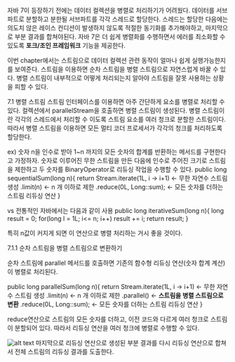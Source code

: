 
 자바 7이 등장하기 전에는 데이터 컬렉션을 병렬로 처리하기가 어려웠다.
 데이터를 서브파트로 분할하고 분한될 서브파트를 각각 스레드로 할당한다.
 스레드는 할당한 다음에는 의도치 않은 레이스 컨디션이 발생하지 않도록 적절한 동기화를 추가해야하고, 마지막으로 부분 결과를 합쳐야된다.
 자바 7은 더 쉽게 병렬화를 수행하면서 에러를 최소화할 수 있도록 <b>포크/조인 프레임워크</b> 기능을 제공한다.
 
 이번 chapter에서는 스트림으로 데이터 컬렉션 관련 동작이 얼마나 쉽게 실행가능한지를 보여준다.
 스트림을 이용하면 순차 스트림을 병렬 스트림으로 자연스럽게 바꿀 수 있다.
 병렬 스트림이 내부적으로 어떻게 처리되는지 알아야 스트림을 잘못 사용하는 상황을 피할 수 있다.
 
 7.1 병렬 스트림
 스트림 인터페이스를 이용하면 아주 간단하게 요소를 병렬로 처리할 수 있다.
 컬렉션에서 parallelStream을 호출하면 병렬 스트림이 생성된다.
 병렬 스트림이란 각각의 스레드에서 처리할 수 이도록 스트림 요소를 여러 청크로 분할한 스트림이다.
 따라서 병렬 스트림을 이용하면 모든 멀티 코더 프로세서가 각각의 청크를 처리하도록 할당한다.
 
 ex) 숫자 n을 인수로 받아 1~n 까지의 모든 숫자의 합계를 반환하는 메서드를 구현한다고 가정하자.
 숫자로 이루어진 무한 스트림을 만든 다음에 인수로 주어진 크기로 스트림을 제한하고 두 숫자를 BinaryOperator로 리듀싱 작업을 수행할 수 있다.
 public long sequentialSum(long n){
  return Stream.iterate(1L, i -> i+1) <- 무한 자연수 스트림 생성
               .limit(n) <- n 개 이하로 제한
               .reduce(0L, Long::sum); <- 모든 숫자를 더하는 스트림 리듀싱 연산
 }
 
 vs 전통적인 자바에서는 다음과 같이 사용
 public long iterativeSum(long n){
  long result = 0;
  for(long l = 1L; i<= n; i++) result += i;
  return result;
 }
 
 특히 n값이 커지게 되면 이 연산으로 병렬 처리하는 거시 좋을 것이다.
 
 
 7.1.1 순차 스트림을 병렬 스트림으로 변환하기
 
 순차 스트림에 parallel 메서드를 호출하면 기존의 함수형 리듀싱 연산(숫자 합계 계산)이 병렬로 처리된다.
 
 public long parallelSum(long n){
  return Stream.iterate(1L, i -> i+1) <- 무한 자연수 스트림 생성
               .limit(n) <- n 개 이하로 제한
               .parallel() <- <b>스트림을 병렬 스트림으로 변환</b>
               .reduce(0L, Long::sum); <- 모든 숫자를 더하는 스트림 리듀싱 연산
 }
 
 reduce연산으로 스트림의 모든 숫자를 더하고, 이전 코드와 다르게 여러 청크로 스트림이 분할되어 있다.
 따라서 리듀싱 연산을 여러 청크에 병렬로 수행할 수 있다.
 
 ![alt text](https://github.com/kdh92/kdh92.github.io/issues/2#issue-1015166415)
 마지막으로 리듀싱 연산으로 생성된 부분 결과를 다시 리듀싱 연산으로 합쳐서 전체 스트림의 리듀싱 결과를 도출한다.
 
